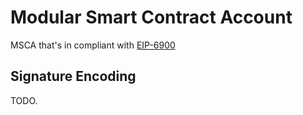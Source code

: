 # Modular Smart Contract Account
MSCA that's in compliant with [EIP-6900](https://eips.ethereum.org/EIPS/eip-6900)

## Signature Encoding
TODO.
